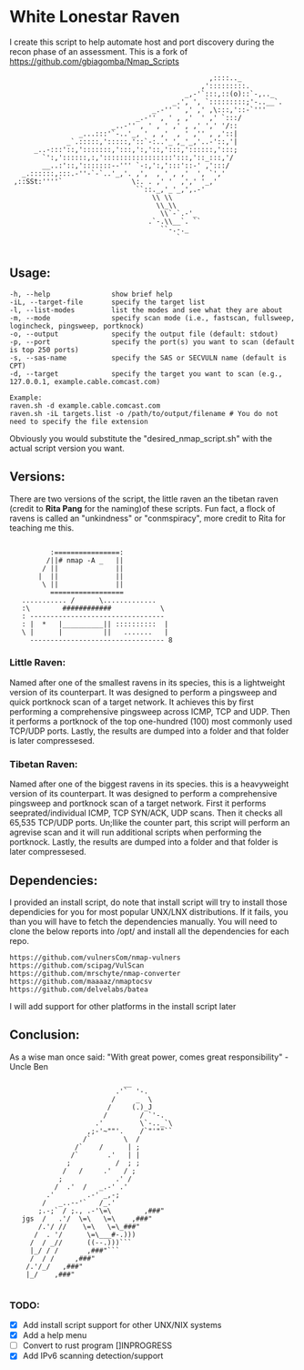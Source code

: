 # White Lonestar Raven
I create this script to help automate host and port discovery during the recon phase of an assessment. This is a fork of https://github.com/gbiagomba/Nmap_Scripts

```
                                                 ,::::.._
                                               ,':::::::::.
                                           _,-'`:::,::(o)::`-,.._
                                        _.', ', `:::::::::;'-..__`.
                                   _.-'' ' ,' ,' ,\:::,'::-`'''
                               _.-'' , ' , ,'  ' ,' `:::/
                         _..-'' , ' , ' ,' , ,' ',' '/::
                 _...:::'`-..'_, ' , ,'  , ' ,'' , ,'::|
              _`.:::::,':::::,'::`-:..'_',_'_,'..-'::,'|
      _..-:::'::,':::::::,':::,':,'::,':::,'::::::,':::;
        `':,'::::::,:,':::::::::::::::::':::,'::_:::,'/
        __..:'::,':::::::--''' `-:,':,':::'::-' ,':::/
   _.::::::,:::.-''-`-`..'_,'. ,',  , ' , ,'  ', `','
 ,::SSt:''''`                 \:. . ,' '  ,',' '_,'
                               ``::._,'_'_,',.-'
                                   \\ \\
                                    \\_\\
                                     \\`-`.-'_
                                  .`-.\\__`. ``
                                     ``-.-._
                                         `


```

## Usage:
```
-h, --help               show brief help
-iL, --target-file       specify the target list
-l, --list-modes         list the modes and see what they are about
-m, --mode               specify scan mode (i.e., fastscan, fullsweep, logincheck, pingsweep, portknock)
-o, --output             specify the output file (default: stdout)
-p, --port               specify the port(s) you want to scan (default is top 250 ports)
-s, --sas-name           specify the SAS or SECVULN name (default is CPT)
-d, --target             specify the target you want to scan (e.g., 127.0.0.1, example.cable.comcast.com)

Example:
raven.sh -d example.cable.comcast.com
raven.sh -iL targets.list -o /path/to/output/filename # You do not need to specify the file extension
```
Obviously you would substitute the "desired_nmap_script.sh" with the actual script version you want.

## Versions:
There are two versions of the script, the little raven an the tibetan raven (credit to **Rita Pang** for the naming)of these scripts. Fun fact, a flock of ravens is called an "unkindness" or "conmspiracy", more credit to Rita for teaching me this. 
```

          :================:
         /||# nmap -A _   ||
        / ||              ||
       |  ||              ||
        \ ||              ||
          ==================
   ........... /      \.............
   :\        ############            \
   : ---------------------------------
   : |  *   |__________|| ::::::::::  |
   \ |      |          ||   .......   |
     --------------------------------- 8
```

### Little Raven:
Named after one of the smallest ravens in its species, this is a lightweight version of its counterpart. It was designed to perform a pingsweep and quick portknock scan of a target network. It achieves this by first performing a comprehensive pingsweep across ICMP, TCP and UDP. Then it performs a portknock of the top one-hundred (100) most commonly used TCP/UDP ports. Lastly, the results are dumped into a folder and that folder is later compressesed. 

### Tibetan Raven:
Named after one of the biggest ravens in its species. this is a heavyweight version of its counterpart. It was designed to perform a comprehensive pingsweep and portknock scan of a target network. First it performs seeprated/individual ICMP, TCP SYN/ACK, UDP scans. Then it checks all 65,535 TCP/UDP ports. Un;llike the counter part, this script will perform an agrevise scan and it will run additional scripts when performing the portknock. Lastly, the results are dumped into a folder and that folder is later compressesed.

## Dependencies:
I provided an install script, do note that install script will try to install those dependicies for you for most popular UNX/LNX distributions. If it fails, you than you will have to fetch the dependencies manually. You will need to clone the below reports into /opt/ and install all the dependencies for each repo. 
```
https://github.com/vulnersCom/nmap-vulners
https://github.com/scipag/VulScan
https://github.com/mrschyte/nmap-converter
https://github.com/maaaaz/nmaptocsv
https://github.com/delvelabs/batea
```
I will add support for other platforms in the install script later

## Conclusion:
As a wise man once said: "With great power, comes great responsibility" - Uncle Ben
```
                            __
                          .'`  '-.
                         /     _  \
                        /     (.)_J
                       /        / `'-.
                     .'         \`-.._`\
                   ,;-'~""'.    /`"'""``
                  /`        \  /
                /`    /      | ;
               /`       .'   | |
              ;           /  ; ;
             /   /     .'   / ;
            ;             .' /
           /  .'  /   _.-' .'
         .'        .-' _,-;
        /   _..--'`   /_.'
       ;.-;` / ;., .-'\=\        ,###"
   jgs  /   .'/  \=\   \=\    ,###"
       /.'/ //    \=\   \=\_###"
      /  . '/      \=\___#-.)))
     /  / _//      ((--.)))```
     |_/ / /       ,###"```
     /  / /     ,###"
    /.'/_/   ,###"
    |_/    ,###"
 
```

### TODO:
- [x] Add install script support for other UNX/NIX systems
- [x] Add a help menu
- [ ] Convert to rust program []INPROGRESS
- [x] Add IPv6 scanning detection/support